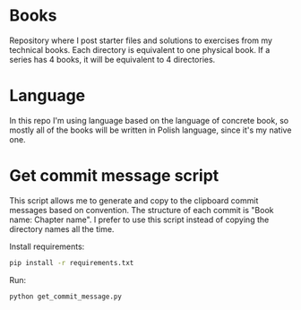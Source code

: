 
# Books

Repository where I post starter files and solutions to exercises from my technical books. Each directory is equivalent to one physical book. If a series has 4 books, it will be equivalent to 4 directories.

# Language

In this repo I'm using language based on the language of concrete book, so mostly all of the books will be written in Polish language, since it's my native one.

# Get commit message script

This script allows me to generate and copy to the clipboard commit messages based on convention.
The structure of each commit is "Book name: Chapter name". I prefer to use this script instead of copying the
directory names all the time.

Install requirements:

```bash
pip install -r requirements.txt
```

Run:

```bash
python get_commit_message.py
```
